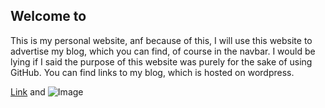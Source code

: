## Welcome to 

This is my personal website, anf because of this, I will use this website to advertise my blog, which you can find, of course in the navbar. I would be lying if I said the purpose of this website was purely for the sake of using GitHub. You can find links to my blog, which is hosted on wordpress.



[Link](url) and ![Image](src)
```

